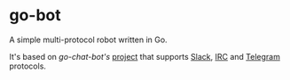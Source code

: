 # go-bot
A simple multi-protocol robot written in Go.

It's based on _go-chat-bot's_ [project](https://github.com/meleca) that supports [Slack](https://slack.com), [IRC](https://en.wikipedia.org/wiki/Internet_Relay_Chat) and [Telegram](https://telegram.org/) protocols.
